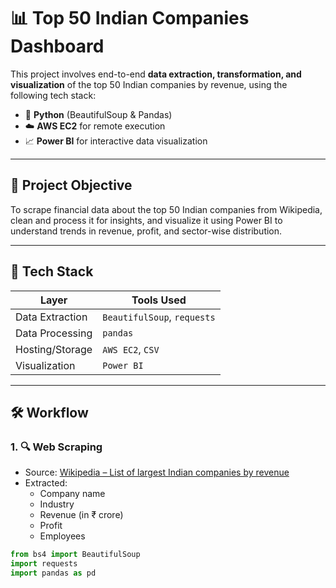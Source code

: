 # 📊 Top 50 Indian Companies Dashboard

This project involves end-to-end **data extraction, transformation, and visualization** of the top 50 Indian companies by revenue, using the following tech stack:

- 🧠 **Python** (BeautifulSoup & Pandas)
- ☁️ **AWS EC2** for remote execution
- 📈 **Power BI** for interactive data visualization

---

## 📌 Project Objective

To scrape financial data about the top 50 Indian companies from Wikipedia, clean and process it for insights, and visualize it using Power BI to understand trends in revenue, profit, and sector-wise distribution.

---

## 🧱 Tech Stack

| Layer            | Tools Used            |
|------------------|------------------------|
| Data Extraction  | `BeautifulSoup`, `requests` |
| Data Processing  | `pandas`               |
| Hosting/Storage  | `AWS EC2`, `CSV`       |
| Visualization    | `Power BI`             |

---

## 🛠️ Workflow

### 1. 🔍 Web Scraping

- Source: [Wikipedia – List of largest Indian companies by revenue](https://en.wikipedia.org/wiki/List_of_largest_Indian_companies_by_revenue)
- Extracted:
  - Company name
  - Industry
  - Revenue (in ₹ crore)
  - Profit
  - Employees

```python
from bs4 import BeautifulSoup
import requests
import pandas as pd
